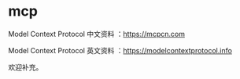 # mcp
Model Context Protocol 中文资料 ：https://mcpcn.com

Model Context Protocol 英文资料 ：https://modelcontextprotocol.info

欢迎补充。
